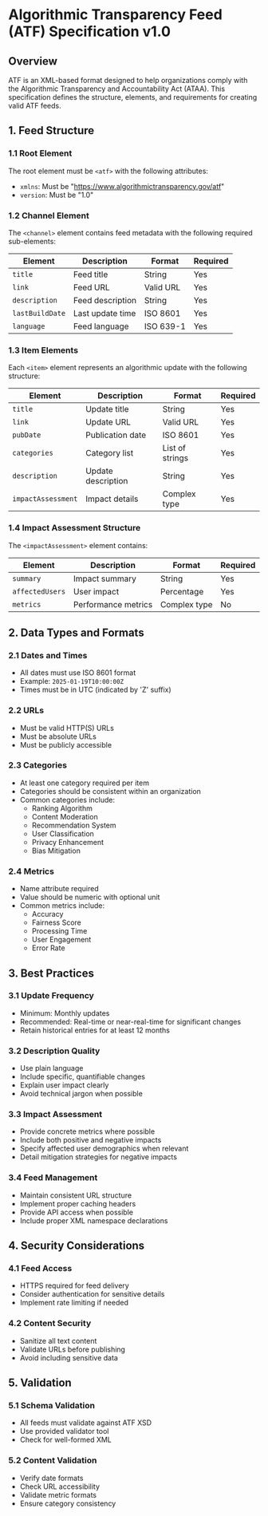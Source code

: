 # Algorithmic Transparency Feed (ATF) Specification v1.0

## Overview

ATF is an XML-based format designed to help organizations comply with the Algorithmic Transparency and Accountability Act (ATAA). This specification defines the structure, elements, and requirements for creating valid ATF feeds.

## 1. Feed Structure

### 1.1 Root Element

The root element must be `<atf>` with the following attributes:
- `xmlns`: Must be "https://www.algorithmictransparency.gov/atf"
- `version`: Must be "1.0"

### 1.2 Channel Element

The `<channel>` element contains feed metadata with the following required sub-elements:

| Element | Description | Format | Required |
|---------|-------------|---------|----------|
| `title` | Feed title | String | Yes |
| `link` | Feed URL | Valid URL | Yes |
| `description` | Feed description | String | Yes |
| `lastBuildDate` | Last update time | ISO 8601 | Yes |
| `language` | Feed language | ISO 639-1 | Yes |

### 1.3 Item Elements

Each `<item>` element represents an algorithmic update with the following structure:

| Element | Description | Format | Required |
|---------|-------------|---------|----------|
| `title` | Update title | String | Yes |
| `link` | Update URL | Valid URL | Yes |
| `pubDate` | Publication date | ISO 8601 | Yes |
| `categories` | Category list | List of strings | Yes |
| `description` | Update description | String | Yes |
| `impactAssessment` | Impact details | Complex type | Yes |

### 1.4 Impact Assessment Structure

The `<impactAssessment>` element contains:

| Element | Description | Format | Required |
|---------|-------------|---------|----------|
| `summary` | Impact summary | String | Yes |
| `affectedUsers` | User impact | Percentage | Yes |
| `metrics` | Performance metrics | Complex type | No |

## 2. Data Types and Formats

### 2.1 Dates and Times
- All dates must use ISO 8601 format
- Example: `2025-01-19T10:00:00Z`
- Times must be in UTC (indicated by 'Z' suffix)

### 2.2 URLs
- Must be valid HTTP(S) URLs
- Must be absolute URLs
- Must be publicly accessible

### 2.3 Categories
- At least one category required per item
- Categories should be consistent within an organization
- Common categories include:
  - Ranking Algorithm
  - Content Moderation
  - Recommendation System
  - User Classification
  - Privacy Enhancement
  - Bias Mitigation

### 2.4 Metrics
- Name attribute required
- Value should be numeric with optional unit
- Common metrics include:
  - Accuracy
  - Fairness Score
  - Processing Time
  - User Engagement
  - Error Rate

## 3. Best Practices

### 3.1 Update Frequency
- Minimum: Monthly updates
- Recommended: Real-time or near-real-time for significant changes
- Retain historical entries for at least 12 months

### 3.2 Description Quality
- Use plain language
- Include specific, quantifiable changes
- Explain user impact clearly
- Avoid technical jargon when possible

### 3.3 Impact Assessment
- Provide concrete metrics where possible
- Include both positive and negative impacts
- Specify affected user demographics when relevant
- Detail mitigation strategies for negative impacts

### 3.4 Feed Management
- Maintain consistent URL structure
- Implement proper caching headers
- Provide API access when possible
- Include proper XML namespace declarations

## 4. Security Considerations

### 4.1 Feed Access
- HTTPS required for feed delivery
- Consider authentication for sensitive details
- Implement rate limiting if needed

### 4.2 Content Security
- Sanitize all text content
- Validate URLs before publishing
- Avoid including sensitive data

## 5. Validation

### 5.1 Schema Validation
- All feeds must validate against ATF XSD
- Use provided validator tool
- Check for well-formed XML

### 5.2 Content Validation
- Verify date formats
- Check URL accessibility
- Validate metric formats
- Ensure category consistency